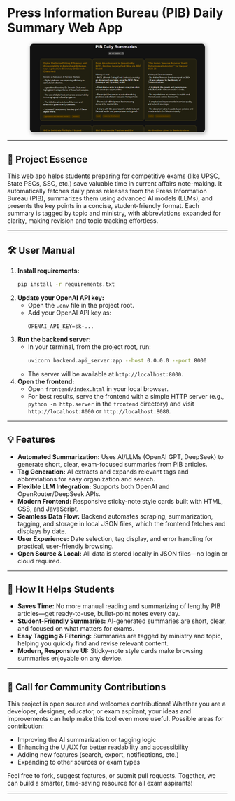 



# Press Information Bureau (PIB) Daily Summary Web App

<div align="center">
  <img src="./images/image.png" alt="PIB Daily Summary Web App Demo" style="max-width: 400px; border: 1px solid #ccc; border-radius: 8px; box-shadow: 2px 2px 8px #aaa;" />
</div>

---

## 🚀 Project Essence

This web app helps students preparing for competitive exams (like UPSC, State PSCs, SSC, etc.) save valuable time in current affairs note-making. It automatically fetches daily press releases from the Press Information Bureau (PIB), summarizes them using advanced AI models (LLMs), and presents the key points in a concise, student-friendly format. Each summary is tagged by topic and ministry, with abbreviations expanded for clarity, making revision and topic tracking effortless.

---

## 🛠️ User Manual

1. **Install requirements:**
   ```bash
   pip install -r requirements.txt
   ```
2. **Update your OpenAI API key:**
   - Open the `.env` file in the project root.
   - Add your OpenAI API key as:
     ```env
     OPENAI_API_KEY=sk-...
     ```
3. **Run the backend server:**
   - In your terminal, from the project root, run:
     ```bash
     uvicorn backend.api_server:app --host 0.0.0.0 --port 8000
     ```
   - The server will be available at `http://localhost:8000`.
4. **Open the frontend:**
   - Open `frontend/index.html` in your local browser.
   - For best results, serve the frontend with a simple HTTP server (e.g., `python -m http.server` in the `frontend` directory) and visit `http://localhost:8000` or `http://localhost:8080`.

---

## 💡 Features

- **Automated Summarization:** Uses AI/LLMs (OpenAI GPT, DeepSeek) to generate short, clear, exam-focused summaries from PIB articles.
- **Tag Generation:** AI extracts and expands relevant tags and abbreviations for easy organization and search.
- **Flexible LLM Integration:** Supports both OpenAI and OpenRouter/DeepSeek APIs.
- **Modern Frontend:** Responsive sticky-note style cards built with HTML, CSS, and JavaScript.
- **Seamless Data Flow:** Backend automates scraping, summarization, tagging, and storage in local JSON files, which the frontend fetches and displays by date.
- **User Experience:** Date selection, tag display, and error handling for practical, user-friendly browsing.
- **Open Source & Local:** All data is stored locally in JSON files—no login or cloud required.

---

## 🎯 How It Helps Students

- **Saves Time:** No more manual reading and summarizing of lengthy PIB articles—get ready-to-use, bullet-point notes every day.
- **Student-Friendly Summaries:** AI-generated summaries are short, clear, and focused on what matters for exams.
- **Easy Tagging & Filtering:** Summaries are tagged by ministry and topic, helping you quickly find and revise relevant content.
- **Modern, Responsive UI:** Sticky-note style cards make browsing summaries enjoyable on any device.

---

## 🤝 Call for Community Contributions

This project is open source and welcomes contributions! Whether you are a developer, designer, educator, or exam aspirant, your ideas and improvements can help make this tool even more useful. Possible areas for contribution:

- Improving the AI summarization or tagging logic
- Enhancing the UI/UX for better readability and accessibility
- Adding new features (search, export, notifications, etc.)
- Expanding to other sources or exam types

Feel free to fork, suggest features, or submit pull requests. Together, we can build a smarter, time-saving resource for all exam aspirants!

---
